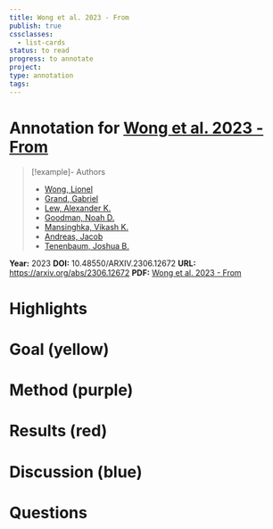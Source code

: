 ```yaml
---
title: Wong et al. 2023 - From
publish: true
cssclasses:
  - list-cards
status: to read
progress: to annotate
project:
type: annotation
tags:
---
```

# Annotation for [Wong et al. 2023 - From](Papers/References/Wong%20et%20al.%202023%20-%20From)

> [!example]- Authors
> - [Wong, Lionel](Papers/People/Wong%20Lionel)
> - [Grand, Gabriel](Papers/People/Grand%20Gabriel)
> - [Lew, Alexander K.](Papers/People/Lew%20Alexander%20K.)
> - [Goodman, Noah D.](Papers/People/Goodman%20Noah%20D.)
> - [Mansinghka, Vikash K.](Papers/People/Mansinghka%20Vikash%20K.)
> - [Andreas, Jacob](Papers/People/Andreas%20Jacob)
> - [Tenenbaum, Joshua B.](Papers/People/Tenenbaum%20Joshua%20B.)

**Year:** 2023
**DOI:** 10.48550/ARXIV.2306.12672
**URL:** https://arxiv.org/abs/2306.12672
**PDF:** [Wong et al. 2023 - From](Papers/PDFs/Wong%20et%20al.%202023%20-%20From%20Word%20Models%20to%20World%20Models%20Translating%20from%20Natural%20Language%20to%20the%20Probabilistic%20Language%20of%20Thought.pdf)

# Highlights


# Goal (yellow)


# Method (purple)


# Results (red)


# Discussion (blue)


# Questions


